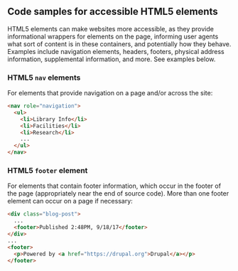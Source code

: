 ## Code samples for accessible HTML5 elements

HTML5 elements can make websites more accessible, as they provide informational wrappers for elements on the page, informing user agents what sort of content is in these containers, and potentially how they behave.  Examples include navigation elements, headers, footers, physical address information, supplemental information, and more.  See examples below.

### HTML5 `nav` elements
For elements that provide navigation on a page and/or across the site:
```html
<nav role="navigation">
  <ul>
    <li>Library Info</li>
    <li>Facilities</li>
    <li>Research</li>
    ...
  </ul>
</nav>
```

### HTML5 `footer` element
For elements that contain footer information, which occur in the footer of the page (appropriately near the end of source code).  More than one footer element can occur on a page if necessary:
```html
<div class="blog-post">
  ...
  <footer>Published 2:48PM, 9/18/17</footer>
</div>
...
<footer>
  <p>Powered by <a href="https://drupal.org">Drupal</a></p>
</footer>
```
